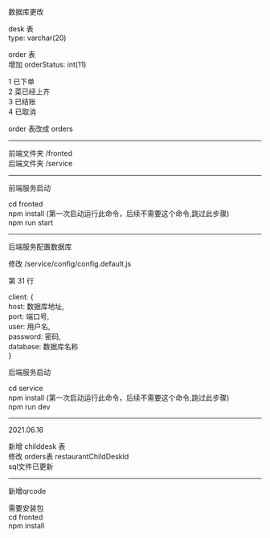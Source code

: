 <!--
 * @Date: 2021-06-14 23:24:35
 * @LastEditTime: 2021-06-16 22:36:33
-->

数据库更改

desk 表  
type: varchar(20)

order 表  
增加 orderStatus: int(11)

1 已下单  
2 菜已经上齐  
3 已结账  
4 已取消

order 表改成 orders

---

前端文件夹 /fronted  
后端文件夹 /service

---

前端服务启动

cd fronted  
npm install (第一次启动运行此命令，后续不需要这个命令,跳过此步骤)  
npm run start

---

后端服务配置数据库

修改 /service/config/config.default.js

第 31 行

client: {  
 host: 数据库地址,  
 port: 端口号,  
 user: 用户名,  
 password: 密码,  
 database: 数据库名称  
}

后端服务启动

cd service  
npm install (第一次启动运行此命令，后续不需要这个命令,跳过此步骤)  
npm run dev

---
2021.06.16  

新增 childdesk 表  
修改 orders表 restaurantChildDeskId  
sql文件已更新  

---

新增qrcode

需要安装包  
cd fronted  
npm install

